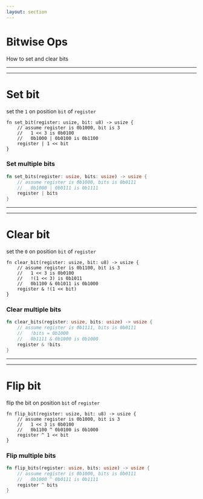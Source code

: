 ```yaml
---
layout: section
---
```

# Bitwise Ops
How to set and clear bits

---
---
# Set bit
set the `1` on position `bit` of `register`

```rust{all|2|3|4|1,5,6}
fn set_bit(register: usize, bit: u8) -> usize {
    // assume register is 0b1000, bit is 3
    //   1 << 3 is 0b0100
    //   0b1000 | 0b0100 is 0b1100
    register | 1 << bit   
}
```

###  Set multiple bits

```rust
fn set_bits(register: usize, bits: usize) -> usize {
    // assume register is 0b1000, bits is 0b0111
    //   0b1000 | 0b0111 is 0b1111
    register | bits   
}
```

---
---
# Clear bit
set the `0` on position `bit` of `register`

```rust{all|2|3|4|4,5|1,6,7}
fn clear_bit(register: usize, bit: u8) -> usize {
    // assume register is 0b1100, bit is 3
    //   1 << 3 is 0b0100
    //   !(1 << 3) is 0b1011
    //   0b1100 & 0b1011 is 0b1000
    register & !(1 << bit)
}
```

###  Clear multiple bits

```rust
fn clear_bits(register: usize, bits: usize) -> usize {
    // assume register is 0b1111, bits is 0b0111
    //   !bits = 0b1000
    //   0b1111 & 0b1000 is 0b1000
    register & !bits   
}
```

---
---
# Flip bit
flip the bit on position `bit` of `register`

```rust{all|2|3|4|1,5,6}
fn flip_bit(register: usize, bit: u8) -> usize {
    // assume register is 0b1000, bit is 3
    //   1 << 3 is 0b0100
    //   0b1100 ^ 0b0100 is 0b1000
    register ^ 1 << bit
}
```

###  Flip multiple bits

```rust
fn flip_bits(register: usize, bits: usize) -> usize {
    // assume register is 0b1000, bits is 0b0111
    //   0b1000 ^ 0b0111 is 0b1111
    register ^ bits   
}
```